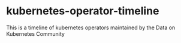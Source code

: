 # kubernetes-operator-timeline
This is a timeline of kubernetes operators maintained by the Data on Kubernetes Community
